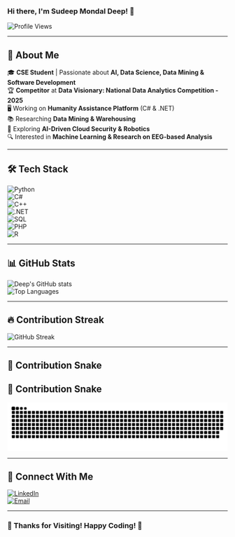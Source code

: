 ### Hi there, I'm Sudeep Mondal Deep! 👋

![Profile Views](https://komarev.com/ghpvc/?username=sudeepmondal&color=blue)

---

## 🚀 About Me  
🎓 **CSE Student** | Passionate about **AI, Data Science, Data Mining & Software Development**  
🏆 **Competitor** at **Data Visionary: National Data Analytics Competition - 2025**  
🖥️ Working on **Humanity Assistance Platform** (C# & .NET)  
📚 Researching **Data Mining & Warehousing**  
🤖 Exploring **AI-Driven Cloud Security & Robotics**  
🔍 Interested in **Machine Learning & Research on EEG-based Analysis**  

---

## 🛠️ Tech Stack  

![Python](https://img.shields.io/badge/-Python-3776AB?style=flat&logo=python&logoColor=white)  
![C#](https://img.shields.io/badge/-C%23-239120?style=flat&logo=c-sharp&logoColor=white)  
![C++](https://img.shields.io/badge/-C++-00599C?style=flat&logo=c%2B%2B&logoColor=white)  
![.NET](https://img.shields.io/badge/-.NET-5C2D91?style=flat&logo=dotnet&logoColor=white)  
![SQL](https://img.shields.io/badge/-SQL-4479A1?style=flat&logo=mysql&logoColor=white)  
![PHP](https://img.shields.io/badge/-PHP-777BB4?style=flat&logo=php&logoColor=white)  
![R](https://img.shields.io/badge/-R-276DC3?style=flat&logo=r&logoColor=white)  

---

## 📊 GitHub Stats  

![Deep's GitHub stats](https://github-readme-stats.vercel.app/api?username=sudeepmondal&show_icons=true&theme=radical)  
![Top Languages](https://github-readme-stats.vercel.app/api/top-langs/?username=sudeepmondal&layout=compact&theme=radical)  

---

## 🔥 Contribution Streak  
![GitHub Streak](https://streak-stats.demolab.com/?user=sudeepmondal&theme=radical)  

---

## 🐍 Contribution Snake  

## 🐍 Contribution Snake  
![Contribution Snake](https://raw.githubusercontent.com/sudeepmondal/sudeepmondal/output/github-contribution-grid-snake.svg)

---

## 🤝 Connect With Me  

[![LinkedIn](https://img.shields.io/badge/-LinkedIn-0077B5?style=flat&logo=linkedin&logoColor=white)](https://www.linkedin.com/in/smdeep/)  
[![Email](https://img.shields.io/badge/-Email-D14836?style=flat&logo=gmail&logoColor=white)](mailto:smdeep137@gmail.com)  

---

### 🎉 Thanks for Visiting! Happy Coding! 🚀

